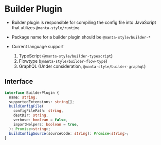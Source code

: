 # Builder Plugin

- Builder plugin is responsible for compiling the config file into JavaScript that utilizes `@manta-style/runtime`
- Package name for a builder plugin should be `@manta-style/builder-*`
- Current language support

  1. TypeScript (`@manta-style/builder-typescript`)
  2. Flowtype (`@manta-style/builder-flow-type`)
  3. GraphQL (Under consideration, `@manta-style/builder-graphql`)

## Interface

```typescript
interface BuilderPlugin {
  name: string;
  supportedExtensions: string[];
  buildConfigFile(
    configFilePath: string,
    destDir: string,
    verbose: boolean = false,
    importHelpers: boolean = true,
  ): Promise<string>;
  buildConfigSource(sourceCode: string): Promise<string>;
}
```
